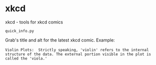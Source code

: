 # xkcd
xkcd - tools for xkcd comics

    quick_info.py
Grab's title and alt for the latest xkcd comic. Example: <br>
<br>
`Violin Plots:  Strictly speaking, 'violin' refers to the internal structure of the data. The external portion visible in the plot is called the 'viola.'`